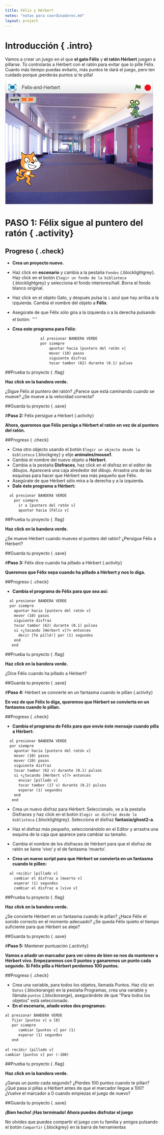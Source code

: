 ```yaml
---
title: Félix y Hérbert
notes: "notas para coordinadores.md"
layout: project
---
```


# Introducción { .intro}
Vamos a crear un juego en el que __el gato Félix__ y __el ratón Hérbert__ juegan a pillarse. Tú controlarás a Hérbert con el ratón para evitar que lo pille Félix. Cuanto más tiempo puedas evitarlo, más puntos te dará el juego, pero ten cuidado porque ¡perderás puntos si te pilla!

![Captura de Pantalla](felixherbert_screenshot.png "Captura de Pantalla")

# PASO 1: Félix sigue al puntero del ratón { .activity}

## Progreso { .check}

+ **Crea un proyecto nuevo.**

+ Haz click en **escenario** y cambia a la pestaña `Fondos` {.blocklightgrey}. Haz click en el botón `Elegir un fondo de la biblioteca` {.blocklightgrey} y selecciona el fondo interiores/hall. Borra el fondo blanco original.

+ Haz click en el objeto Gato, y después pulsa la `i` azul que hay arriba a la izquierda. Cambia el nombre del objeto a **Félix**.
+ Asegúrate de que Félix sólo gira a la izquierda o a la derecha pulsando el botón: ![Estilo de rotación](estilo-rotacion-izq-dcha.png "Estilo de rotación")
+ **Crea este programa para Félix**:

```blocks
				al presionar BANDERA VERDE
    			por siempre
			        apuntar hacia [puntero del ratón v]
			        mover (10) pasos
			        siguiente disfraz
			        tocar tambor (62) durante (0.1) pulsos
```

##Prueba tu proyecto { .flag}

**Haz click en la bandera verde.**

¿Sigue Félix al puntero del ratón? ¿Parece que está caminando cuando se mueve? ¿Se mueve a la velocidad correcta?

##Guarda tu proyecto { .save}


#**Paso 2:**   Félix persigue a Hérbert {.activity}

**Ahora, queremos que Félix persiga a Hérbert el ratón en vez de al puntero del ratón.**

##Progreso { .check}

+ Crea otro objecto usando el botón `Elegir un objecto desde la biblioteca` {.blockgrey} y elije **animales/mouse1**.
+ Cambia el nombre del nuevo objeto a **Hérbert**.
+ Cambia a la pestaña __Disfraces__, haz click en el disfraz en el editor de dibujos. Aparecerá una caja alrededor del dibujo. Arrastra una de las esquinas para hacer que Hérbert sea más pequeño que Félix. 
+ Asegúrate de que Hérbert sólo mira a la derecha y a la izquierda.
+ **Dale éste programa a Hérbert:**

```blocks
  al presionar BANDERA VERDE
    por siempre
      ir a [puntero del ratón v]
      apuntar hacia [Félix v]
```

##Prueba tu proyecto { .flag}

**Haz click en la bandera verde.**

¿Se mueve Hérbert cuando mueves el puntero del ratón? ¿Persigue Félix a Hérbert?

##Guarda tu proyecto { .save}


#**Paso 3:**   Félix dice cuando ha pillado a Hérbert {.activity}

**Queremos que Félix sepa cuando ha pillado a Hérbert y nos lo diga.**

##Progreso { .check}

+ **Cambia el programa de Félix para que sea así:**

```blocks
  al presionar BANDERA VERDE
  por siempre
    apuntar hacia [puntero del ratón v]
    mover (10) pasos
    siguiente disfraz
    tocar tambor (62) durante (0.1) pulsos
    si <¿tocando [Hérbert v]?> entonces
      decir [Te pillé!] por (1) segundos
    end
   end
```

##Prueba tu proyecto { .flag}

**Haz click en la bandera verde.**

¿Dice Félix cuando ha pillado a Hérbert?

##Guarda tu proyecto { .save}

#**Paso 4:**  Hérbert se convierte en un fantasma cuando le pillan {.activity}

**En vez de que Félix lo diga, queremos que Hérbert se convierta en un fantasma cuando le pillan.**

##Progreso { .check}

+ **Cambia el programa de Félix para que envíe éste mensaje cuando pilla a Hérbert:**

```blocks
  al presionar BANDERA VERDE
  por siempre
    apuntar hacia [puntero del ratón v]
    mover (10) pasos
    mover (20) pasos
    siguiente disfraz
    tocar tambor (62 v) durante (0.1) pulsos
    si <¿tocando [Hérbert v]?> entonces
      enviar [pillado v]
      tocar tambor (17 v) durante (0.2) pulsos
      esperar (1) segundos
    end
   end
```

+ Crea un nuevo disfraz para Hérbert: Seleccionalo, ve a la pestaña Disfraces y haz click en el botón `Elegir un disfraz desde la biblioteca` {.blocklightgrey}. Selecciona el disfraz **fantasía/ghost2-a**.

+ Haz el disfraz más pequeño, seleccionándolo en el Editor y arrastra una esquina de la caja que aparece para cambiar su tamaño.

+ Cambia el nombre de los disfraces de Hérbert para que el disfraz de ratón se llame ‘vivo‘ y el de fantasma ‘muerto‘.

+ **Crea un nuevo script para que Hérbert se convierta en un fantasma cuando le pillen:**

```blocks
  al recibir [pillado v]
    cambiar el disfraz a [muerto v]
    esperar (1) segundos
    cambiar el disfraz a [vivo v]

```

##Prueba tu proyecto { .flag}

**Haz click en la bandera verde.**

¿Se convierte Hérbert en un fantasma cuando le pillan?
¿Hace Félix el sonido correcto en el momento adecuado?
¿Se queda Félix quieto el tiempo suficiente para que Hérbert se aleje?

##Guarda tu proyecto { .save}

#**Paso 5:**  Mantener puntuación {.activity}

**Vamos a añadir un marcador para ver cómo de bien se nos da mantener a Hérbert vivo.
Empezaremos con 0 puntos y ganaremos un punto cada segundo. Si Félix pilla a Hérbert perdemos 100 puntos.**

##Progreso { .check}

+ Crea una variable, para todos los objetos, llamada Puntos. Haz cliz en `Datos` {.blockorange} en la pestaña Programas, crea una variable y llámala `puntos` {.blockorange}, asegurándote de que "Para todos los objetos" está seleccionado.
+ **En el escenario, añade estos dos programas:**


```blocks
al presionar BANDERA VERDE
   fijar [puntos v] a [0]
   por siempre
      cambiar [puntos v] por (1)
      esperar (1) segundos
   end

al recibir [pillado v]
cambiar [puntos v] por (-100)
```

##Prueba tu proyecto { .flag}

**Haz click en la bandera verde.**

¿Ganas un punto cada segundo?
¿Pierdes 100 puntos cuando te pillan?
¿Qué pasa si pillas a Hérbert antes de que el marcador llegue a 100? ¿Vuelve el marcador a 0 cuando empiezas el juego de nuevo?

##Guarda tu proyecto { .save}

**¡Bien hecho! ¡Has terminado! Ahora puedes disfrutar el juego**

No olvides que puedes compartir el juego con tu familia y amigos pulsando el botón `Compartir` {.blockgrey} en la barra de herramientas
